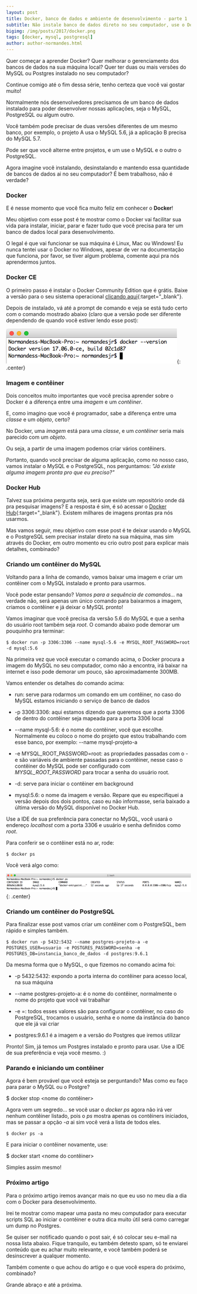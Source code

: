 ```yaml
---
layout: post
title: Docker, banco de dados e ambiente de desenvolvimento - parte 1
subtitle: Não instale banco de dados direto no seu computador, use o Docker
bigimg: /img/posts/2017/docker.png
tags: [docker, mysql, postgresql]
author: author-normandes.html
---
```


Quer começar a aprender Docker? Quer melhorar o gerenciamento dos bancos de dados na sua máquina local? Quer ter duas ou mais versões do MySQL ou Postgres instalado no seu computador? 

Continue comigo até o fim dessa série, tenho certeza que você vai gostar muito!

Normalmente nós desenvolvedores precisamos de um banco de dados instalado para poder desenvolver nossas aplicações, seja o MySQL, PostgreSQL ou algum outro.

Você também pode precisar de duas versões diferentes de um mesmo banco, por exemplo, o projeto A usa o MySQL 5.6, já a aplicação B precisa do MySQL 5.7.

Pode ser que você alterne entre projetos, e um use o MySQL e o outro o PostgreSQL.

Agora imagine você instalando, desinstalando e mantendo essa quantidade de bancos de dados ai no seu computador? É bem trabalhoso, não é verdade?

### Docker

E é nesse momento que você fica muito feliz em conhecer o **Docker**!

Meu objetivo com esse post é te mostrar como o Docker vai facilitar sua vida para instalar, iniciar, parar e fazer tudo que você precisa para ter um banco de dados local para desenvolvimento.

O legal é que vai funcionar se sua máquina é Linux, Mac ou Windows! Eu nunca tentei usar o Docker no Windows, apesar de ver na documentação que funciona, por favor, se tiver algum problema, comente aqui pra nós aprendermos juntos.

### Docker CE

O primeiro passo é instalar o Docker Community Edition que é grátis. Baixe a versão para o seu sistema operacional [clicando aqui](https://www.docker.com/community-edition#/download){:target="_blank"}.

Depois de instalado, vá até a prompt de comando e veja se está tudo certo com o comando mostrado abaixo (claro que a versão pode ser diferente dependendo de quando você estiver lendo esse post):

![docker --version](/img/posts/2017/docker-version.png){: .center}

### Imagem e contêiner

Dois conceitos muito importantes que você precisa aprender sobre o Docker é a diferença entre uma _imagem_ e um _contêiner_.

E, como imagino que você é programador, sabe a diferença entre uma _classe_ e um _objeto_, certo?

No Docker, uma _imagem_ está para uma _classe_, e um _contêiner_ seria mais parecido com um _objeto_.

Ou seja, a partir de uma imagem podemos criar vários contêiners.

Portanto, quando você precisar de alguma aplicação, como no nosso caso, vamos instalar o MySQL e o PostgreSQL, nos perguntamos: _"Já existe alguma imagem pronta pro que eu preciso?"_

### Docker Hub

Talvez sua próxima pergunta seja, será que existe um repositório onde dá pra pesquisar imagens? E a resposta é sim, é só acessar o [Docker Hub](https://hub.docker.com/){:target="_blank"}. Existem milhares de imagens prontas pra nós usarmos.

Mas vamos seguir, meu objetivo com esse post é te deixar usando o MySQL e o PostgreSQL sem precisar instalar direto na sua máquina, mas sim através do Docker, em outro momento eu crio outro post para explicar mais detalhes, combinado?

### Criando um contêiner do MySQL

Voltando para a linha de comando, vamos baixar uma imagem e criar um contêiner com o MySQL instalado e pronto para usarmos.

Você pode estar pensando? _Vamos para a sequência de comandos..._ na verdade não, será apenas um único comando para baixarmos a imagem, criamos o contêiner e já deixar o MySQL pronto!

Vamos imaginar que você precisa da versão 5.6 do MySQL e que a senha do usuário root também seja _root_. O comando abaixo pode demorar um pouquinho pra terminar:

~~~
$ docker run -p 3306:3306 --name mysql-5.6 -e MYSQL_ROOT_PASSWORD=root -d mysql:5.6
~~~

Na primeira vez que você executar o comando acima, o Docker procura a imagem do MySQL no seu computador, como não a encontra, irá baixar na internet e isso pode demorar um pouco, são aproximadamente 300MB.

Vamos entender os detalhes do comando acima:

* run: serve para rodarmos um comando em um contêiner, no caso do MySQL estamos iniciando o serviço de banco de dados

* -p 3306:3306: aqui estamos dizendo que queremos que a porta 3306 de dentro do contêiner seja mapeada para a porta 3306 local

* --name mysql-5.6: é o nome do contêiner, você que escolhe. Normalmente eu coloco o nome do projeto que estou trabalhando com esse banco, por exemplo: --name mysql-projeto-a

* -e MYSQL_ROOT_PASSWORD=root: as propriedades passadas com o -e são variáveis de ambiente passadas para o contêiner, nesse caso o contêiner do MySQL pode ser configurado com _MYSQL_ROOT_PASSWORD_ para trocar a senha do usuário root.

* -d: serve para iniciar o contêiner em background

* mysql:5.6: o nome da imagem e versão. Repare que eu especifiquei a versão depois dos dois pontos, caso eu não informasse, seria baixado a última versão do MySQL disponível no Docker Hub.

Use a IDE de sua preferência para conectar no MySQL, você usará o endereço _localhost_ com a porta 3306 e usuário e senha definidos como _root_.

Para conferir se o contêiner está no ar, rode:

~~~
$ docker ps
~~~

Você verá algo como: 

![docker --version](/img/posts/2017/docker-ps-mysql-1.png){: .center}

### Criando um contêiner do PostgreSQL

Para finalizar esse post vamos criar um contêiner com o PostgreSQL, bem rápido e simples também.

~~~
$ docker run -p 5432:5432 --name postgres-projeto-a -e POSTGRES_USER=usuario -e POSTGRES_PASSWORD=senha -e POSTGRES_DB=instancia_banco_de_dados -d postgres:9.6.1
~~~

Da mesma forma que o MySQL, o que fizemos no comando acima foi:

* -p 5432:5432: expondo a porta interna do contêiner para acesso local, na sua máquina

* --name postgres-projeto-a: é o nome do contêiner, normalmente o nome do projeto que você vai trabalhar

* -e <PROPRIEDADE>=<VALOR>: todos esses valores são para configurar o contêiner, no caso do PostgreSQL, trocamos o usuário, senha e o nome da instância do banco que ele já vai criar

* postgres:9.6.1 é a imagem e a versão do Postgres que iremos utilizar

Pronto! Sim, já temos um Postgres instalado e pronto para usar. Use a IDE de sua preferência e veja você mesmo. :)

### Parando e iniciando um contêiner

Agora é bem provável que você esteja se perguntando? Mas como eu faço para parar o MySQL ou o Postgre?

$ docker stop <nome do contêiner>

Agora vem um segredo... se você usar o _docker ps_ agora não irá ver nenhum contêiner listado, pois o _ps_ mostra apenas os contêiners iniciados, mas se passar a opção _-a_ ai sim você verá a lista de todos eles.

~~~
$ docker ps -a
~~~

E para iniciar o contêiner novamente, use:

$ docker start <nome do contêiner>

Simples assim mesmo!

### Próximo artigo

Para o próximo artigo iremos avançar mais no que eu uso no meu dia a dia com o Docker para desenvolvimento.

Irei te mostrar como mapear uma pasta no meu computador para executar scripts SQL ao iniciar o contêiner e outra dica muito útil será como carregar um dump no Postgres.

Se quiser ser notificado quando o post sair, é só colocar seu e-mail na nossa lista abaixo. Fique tranquilo, eu também detesto spam, só te enviarei conteúdo que eu achar muito relevante, e você também poderá se desinscrever a qualquer momento.

Também comente o que achou do artigo e o que você espera do próximo, combinado?

Grande abraço e até a próxima.
